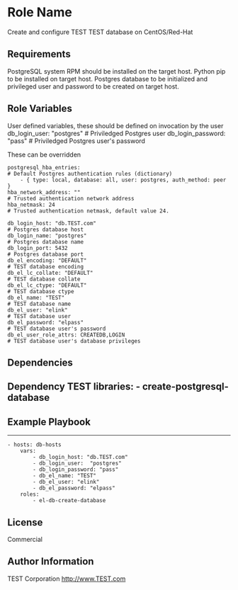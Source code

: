Role Name
=========

Create and configure TEST TEST database on CentOS/Red-Hat

Requirements
------------

PostgreSQL system RPM should be installed on the target host.
Python pip to be installed on target host.
Postgres database to be initialized and privileged user and password to be created on target host.

Role Variables
--------------

User defined variables, these should be defined on invocation by the user
    db_login_user: "postgres"                                                                  # Priviledged Postgres user
    db_login_password: "pass"                                                                   # Priviledged Postgres user's password

These can be overridden

    postgresql_hba_entries:                                                                     # Default Postgres authentication rules (dictionary)
        - { type: local, database: all, user: postgres, auth_method: peer }
	hba_network_address: ""                                                                     # Trusted authentication network address
	hba_netmask: 24                                                                             # Trusted authentication netmask, default value 24.

    db_login_host: "db.TEST.com"                                                             # Postgres database host
    db_login_name: "postgres"                                                                   # Postgres database name
    db_login_port: 5432                                                                         # Postgres database port
    db_el_encoding: "DEFAULT"                                                                   # TEST database encoding
    db_el_lc_collate: "DEFAULT"                                                                 # TEST database collate
    db_el_lc_ctype: "DEFAULT"                                                                   # TEST database ctype
    db_el_name: "TEST"                                                                     # TEST database name
    db_el_user: "elink"                                                                         # TEST database user
    db_el_password: "elpass"                                                                    # TEST database user's password
    db_el_user_role_attrs: CREATEDB,LOGIN                                                       # TEST database user's database privileges

Dependencies
------------

Dependency TEST libraries:
    - create-postgresql-database
------------

Example Playbook
----------------

---
    - hosts: db-hosts
        vars:
            - db_login_host: "db.TEST.com"
            - db_login_user:  "postgres"
            - db_login_password: "pass"
            - db_el_name: "TEST"
            - db_el_user: "elink"
            - db_el_password: "elpass"
        roles:
            - el-db-create-database

License
-------
Commercial


Author Information
------------------
TEST Corporation
http://www.TEST.com
